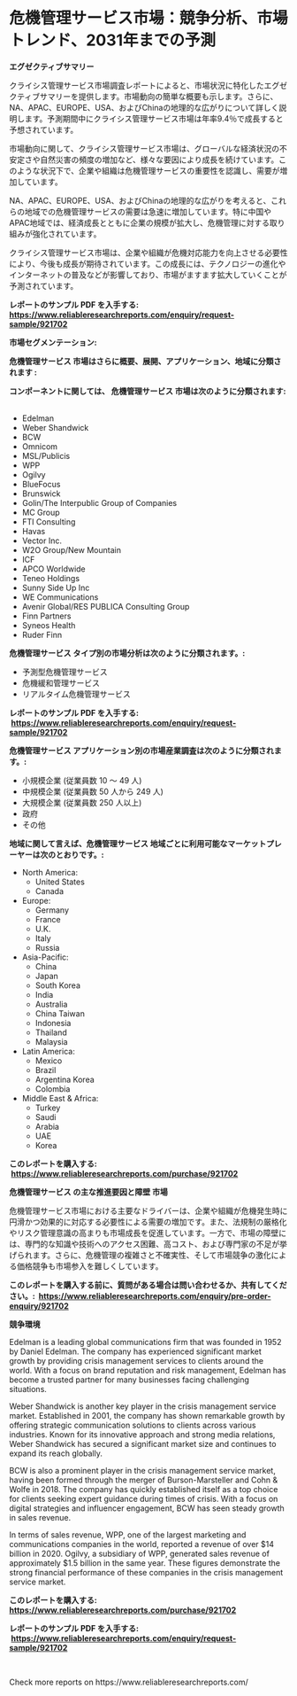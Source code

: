 <p><h1>危機管理サービス市場：競争分析、市場トレンド、2031年までの予測</h1></p><p><strong>エグゼクティブサマリー</strong></p>
<p><p>クライシス管理サービス市場調査レポートによると、市場状況に特化したエグゼクティブサマリーを提供します。市場動向の簡単な概要も示します。さらに、NA、APAC、EUROPE、USA、およびChinaの地理的な広がりについて詳しく説明します。予測期間中にクライシス管理サービス市場は年率9.4％で成長すると予想されています。</p><p>市場動向に関して、クライシス管理サービス市場は、グローバルな経済状況の不安定さや自然災害の頻度の増加など、様々な要因により成長を続けています。このような状況下で、企業や組織は危機管理サービスの重要性を認識し、需要が増加しています。</p><p>NA、APAC、EUROPE、USA、およびChinaの地理的な広がりを考えると、これらの地域での危機管理サービスの需要は急速に増加しています。特に中国やAPAC地域では、経済成長とともに企業の規模が拡大し、危機管理に対する取り組みが強化されています。</p><p>クライシス管理サービス市場は、企業や組織が危機対応能力を向上させる必要性により、今後も成長が期待されています。この成長には、テクノロジーの進化やインターネットの普及などが影響しており、市場がますます拡大していくことが予測されています。</p></p>
<p><strong>レポートのサンプル PDF を入手する: <a href="https://www.reliableresearchreports.com/enquiry/request-sample/921702">https://www.reliableresearchreports.com/enquiry/request-sample/921702</a></strong></p>
<p><strong>市場セグメンテーション:</strong></p>
<p><strong> 危機管理サービス 市場はさらに概要、展開、アプリケーション、地域に分類されます :</strong></p>
<p><strong>コンポーネントに関しては、 危機管理サービス 市場は次のように分類されます: &nbsp;</strong></p>
<p><ul><li>Edelman</li><li>Weber Shandwick</li><li>BCW</li><li>Omnicom</li><li>MSL/Publicis</li><li>WPP</li><li>Ogilvy</li><li>BlueFocus</li><li>Brunswick</li><li>Golin/The Interpublic Group of Companies</li><li>MC Group</li><li>FTI Consulting</li><li>Havas</li><li>Vector Inc.</li><li>W2O Group/New Mountain</li><li>ICF</li><li>APCO Worldwide</li><li>Teneo Holdings</li><li>Sunny Side Up Inc</li><li>WE Communications</li><li>Avenir Global/RES PUBLICA Consulting Group</li><li>Finn Partners</li><li>Syneos Health</li><li>Ruder Finn</li></ul></p>
<p><strong> 危機管理サービス タイプ別の市場分析は次のように分類されます。:</strong></p>
<p><ul><li>予測型危機管理サービス</li><li>危機緩和管理サービス</li><li>リアルタイム危機管理サービス</li></ul></p>
<p><strong>レポートのサンプル PDF を入手する: &nbsp;<a href="https://www.reliableresearchreports.com/enquiry/request-sample/921702">https://www.reliableresearchreports.com/enquiry/request-sample/921702</a></strong></p>
<p><strong> 危機管理サービス アプリケーション別の市場産業調査は次のように分類されます。:</strong></p>
<p><ul><li>小規模企業 (従業員数 10 ～ 49 人)</li><li>中規模企業 (従業員数 50 人から 249 人)</li><li>大規模企業 (従業員数 250 人以上)</li><li>政府</li><li>その他</li></ul></p>
<p><strong>地域に関して言えば、危機管理サービス 地域ごとに利用可能なマーケットプレーヤーは次のとおりです。:</strong></p>
<p><ul>
    <li>
        North America:
        <ul>
            <li>United States</li>
            <li>Canada</li>
        </ul>
    </li>
    <li>
        Europe:
        <ul>
            <li>Germany</li>
            <li>France</li>
            <li>U.K.</li>
            <li>Italy</li>
            <li>Russia</li>
        </ul>
    </li>
    <li>
        Asia-Pacific:
        <ul>
            <li>China</li>
            <li>Japan</li>
            <li>South Korea</li>
            <li>India</li>
            <li>Australia</li>
            <li>China Taiwan</li>
            <li>Indonesia</li>
            <li>Thailand</li>
            <li>Malaysia</li>
        </ul>
    </li>
    <li>
        Latin America:
        <ul>
            <li>Mexico</li>
            <li>Brazil</li>
            <li>Argentina Korea</li>
            <li>Colombia</li>
        </ul>
    </li>
    <li>
        Middle East & Africa:
        <ul>
            <li>Turkey</li>
            <li>Saudi</li>
            <li>Arabia</li>
            <li>UAE</li>
            <li>Korea</li>
        </ul>
    </li>
    </ul></p>
<p><strong>このレポートを購入する: &nbsp;<a href="https://www.reliableresearchreports.com/purchase/921702">https://www.reliableresearchreports.com/purchase/921702</a></strong></p>
<p><strong>危機管理サービス の主な推進要因と障壁 市場</strong></p>
<p><p>危機管理サービス市場における主要なドライバーは、企業や組織が危機発生時に円滑かつ効果的に対応する必要性による需要の増加です。また、法規制の厳格化やリスク管理意識の高まりも市場成長を促進しています。一方で、市場の障壁には、専門的な知識や技術へのアクセス困難、高コスト、および専門家の不足が挙げられます。さらに、危機管理の複雑さと不確実性、そして市場競争の激化による価格競争も市場参入を難しくしています。</p></p>
<p><strong>このレポートを購入する前に、質問がある場合は問い合わせるか、共有してください。:&nbsp; <a href="https://www.reliableresearchreports.com/enquiry/pre-order-enquiry/921702">https://www.reliableresearchreports.com/enquiry/pre-order-enquiry/921702</a></strong></p>
<p><strong>競争環境</strong></p>
<p><p>Edelman is a leading global communications firm that was founded in 1952 by Daniel Edelman. The company has experienced significant market growth by providing crisis management services to clients around the world. With a focus on brand reputation and risk management, Edelman has become a trusted partner for many businesses facing challenging situations.</p><p>Weber Shandwick is another key player in the crisis management service market. Established in 2001, the company has shown remarkable growth by offering strategic communication solutions to clients across various industries. Known for its innovative approach and strong media relations, Weber Shandwick has secured a significant market size and continues to expand its reach globally.</p><p>BCW is also a prominent player in the crisis management service market, having been formed through the merger of Burson-Marsteller and Cohn & Wolfe in 2018. The company has quickly established itself as a top choice for clients seeking expert guidance during times of crisis. With a focus on digital strategies and influencer engagement, BCW has seen steady growth in sales revenue.</p><p>In terms of sales revenue, WPP, one of the largest marketing and communications companies in the world, reported a revenue of over $14 billion in 2020. Ogilvy, a subsidiary of WPP, generated sales revenue of approximately $1.5 billion in the same year. These figures demonstrate the strong financial performance of these companies in the crisis management service market.</p></p>
<p><strong>このレポートを購入する: &nbsp; <a href="https://www.reliableresearchreports.com/purchase/921702">https://www.reliableresearchreports.com/purchase/921702</a></strong></p>
<p><strong>レポートのサンプル PDF を入手する: &nbsp;<a href="https://www.reliableresearchreports.com/enquiry/request-sample/921702">https://www.reliableresearchreports.com/enquiry/request-sample/921702</a></strong><strong></strong></p>
<p>&nbsp;</p>
<p>Check more reports on https://www.reliableresearchreports.com/</p>